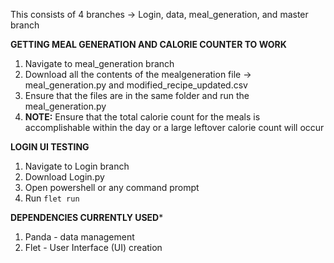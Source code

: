 This consists of 4 branches -> Login, data, meal_generation, and master branch

**GETTING MEAL GENERATION AND CALORIE COUNTER TO WORK**
1. Navigate to meal_generation branch
2. Download all the contents of the mealgeneration file -> meal_generation.py and modified_recipe_updated.csv
3. Ensure that the files are in the same folder and run the meal_generation.py
4. **NOTE:** Ensure that the total calorie count for the meals is accomplishable within the day or a large leftover calorie count will occur

**LOGIN UI TESTING**
1. Navigate to Login branch
2. Download Login.py
3. Open powershell or any command prompt
4. Run ```flet run```

**DEPENDENCIES CURRENTLY USED***
1. Panda - data management
2. Flet - User Interface (UI) creation 
